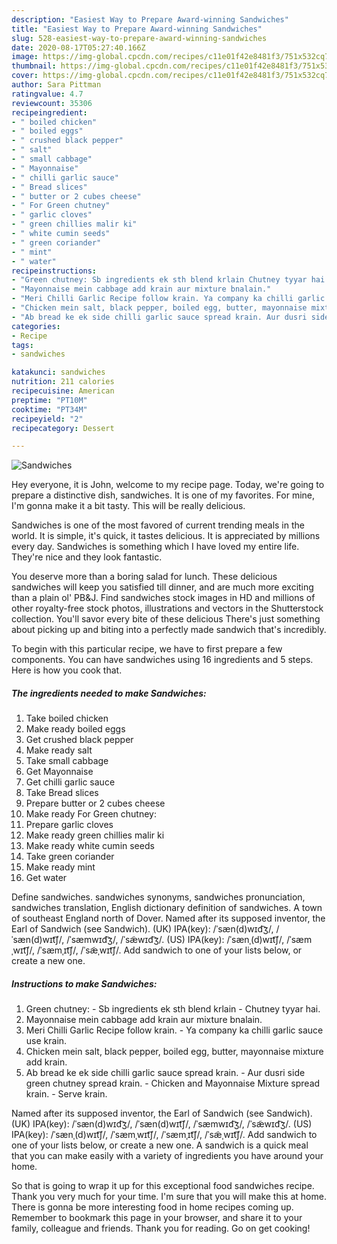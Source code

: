 ```yaml
---
description: "Easiest Way to Prepare Award-winning Sandwiches"
title: "Easiest Way to Prepare Award-winning Sandwiches"
slug: 528-easiest-way-to-prepare-award-winning-sandwiches
date: 2020-08-17T05:27:40.166Z
image: https://img-global.cpcdn.com/recipes/c11e01f42e8481f3/751x532cq70/sandwiches-recipe-main-photo.jpg
thumbnail: https://img-global.cpcdn.com/recipes/c11e01f42e8481f3/751x532cq70/sandwiches-recipe-main-photo.jpg
cover: https://img-global.cpcdn.com/recipes/c11e01f42e8481f3/751x532cq70/sandwiches-recipe-main-photo.jpg
author: Sara Pittman
ratingvalue: 4.7
reviewcount: 35306
recipeingredient:
- " boiled chicken"
- " boiled eggs"
- " crushed black pepper"
- " salt"
- " small cabbage"
- " Mayonnaise"
- " chilli garlic sauce"
- " Bread slices"
- " butter or 2 cubes cheese"
- " For Green chutney"
- " garlic cloves"
- " green chillies malir ki"
- " white cumin seeds"
- " green coriander"
- " mint"
- " water"
recipeinstructions:
- "Green chutney: Sb ingredients ek sth blend krlain Chutney tyyar hai."
- "Mayonnaise mein cabbage add krain aur mixture bnalain."
- "Meri Chilli Garlic Recipe follow krain. Ya company ka chilli garlic sauce use krain."
- "Chicken mein salt, black pepper, boiled egg, butter, mayonnaise mixture add krain."
- "Ab bread ke ek side chilli garlic sauce spread krain. Aur dusri side green chutney spread krain. Chicken and Mayonnaise Mixture spread krain. Serve krain."
categories:
- Recipe
tags:
- sandwiches

katakunci: sandwiches 
nutrition: 211 calories
recipecuisine: American
preptime: "PT10M"
cooktime: "PT34M"
recipeyield: "2"
recipecategory: Dessert

---
```



![Sandwiches](https://img-global.cpcdn.com/recipes/c11e01f42e8481f3/751x532cq70/sandwiches-recipe-main-photo.jpg)

Hey everyone, it is John, welcome to my recipe page. Today, we're going to prepare a distinctive dish, sandwiches. It is one of my favorites. For mine, I'm gonna make it a bit tasty. This will be really delicious.

Sandwiches is one of the most favored of current trending meals in the world. It is simple, it's quick, it tastes delicious. It is appreciated by millions every day. Sandwiches is something which I have loved my entire life. They're nice and they look fantastic.

You deserve more than a boring salad for lunch. These delicious sandwiches will keep you satisfied till dinner, and are much more exciting than a plain ol&#39; PB&amp;J. Find sandwiches stock images in HD and millions of other royalty-free stock photos, illustrations and vectors in the Shutterstock collection. You&#39;ll savor every bite of these delicious There&#39;s just something about picking up and biting into a perfectly made sandwich that&#39;s incredibly.


To begin with this particular recipe, we have to first prepare a few components. You can have sandwiches using 16 ingredients and 5 steps. Here is how you cook that.

<!--inarticleads1-->

##### The ingredients needed to make Sandwiches:

1. Take  boiled chicken
1. Make ready  boiled eggs
1. Get  crushed black pepper
1. Make ready  salt
1. Take  small cabbage
1. Get  Mayonnaise
1. Get  chilli garlic sauce
1. Take  Bread slices
1. Prepare  butter or 2 cubes cheese
1. Make ready  For Green chutney:
1. Prepare  garlic cloves
1. Make ready  green chillies malir ki
1. Make ready  white cumin seeds
1. Take  green coriander
1. Make ready  mint
1. Get  water


Define sandwiches. sandwiches synonyms, sandwiches pronunciation, sandwiches translation, English dictionary definition of sandwiches. A town of southeast England north of Dover. Named after its supposed inventor, the Earl of Sandwich (see Sandwich). (UK) IPA(key): /ˈsæn(d)wɪd͡ʒ/, /ˈsæn(d)wɪt͡ʃ/, /ˈsæmwɪd͡ʒ/, /ˈsæ̃wɪd͡ʒ/. (US) IPA(key): /ˈsænˌ(d)wɪt͡ʃ/, /ˈsæmˌwɪt͡ʃ/, /ˈsæmˌɪt͡ʃ/, /ˈsæ̃ˌwɪt͡ʃ/. Add sandwich to one of your lists below, or create a new one. 

<!--inarticleads2-->

##### Instructions to make Sandwiches:

1. Green chutney: - Sb ingredients ek sth blend krlain - Chutney tyyar hai.
1. Mayonnaise mein cabbage add krain aur mixture bnalain.
1. Meri Chilli Garlic Recipe follow krain. - Ya company ka chilli garlic sauce use krain.
1. Chicken mein salt, black pepper, boiled egg, butter, mayonnaise mixture add krain.
1. Ab bread ke ek side chilli garlic sauce spread krain. - Aur dusri side green chutney spread krain. - Chicken and Mayonnaise Mixture spread krain. - Serve krain.


Named after its supposed inventor, the Earl of Sandwich (see Sandwich). (UK) IPA(key): /ˈsæn(d)wɪd͡ʒ/, /ˈsæn(d)wɪt͡ʃ/, /ˈsæmwɪd͡ʒ/, /ˈsæ̃wɪd͡ʒ/. (US) IPA(key): /ˈsænˌ(d)wɪt͡ʃ/, /ˈsæmˌwɪt͡ʃ/, /ˈsæmˌɪt͡ʃ/, /ˈsæ̃ˌwɪt͡ʃ/. Add sandwich to one of your lists below, or create a new one. A sandwich is a quick meal that you can make easily with a variety of ingredients you have around your home. 

So that is going to wrap it up for this exceptional food sandwiches recipe. Thank you very much for your time. I'm sure that you will make this at home. There is gonna be more interesting food in home recipes coming up. Remember to bookmark this page in your browser, and share it to your family, colleague and friends. Thank you for reading. Go on get cooking!
